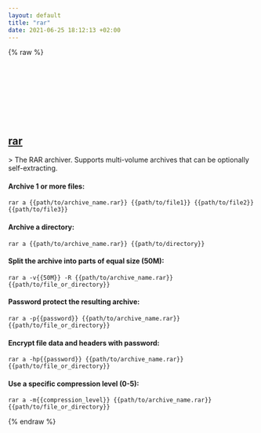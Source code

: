 ```yaml
---
layout: default
title: "rar"
date: 2021-06-25 18:12:13 +02:00
---
```

{% raw %}
<h2 id="rar">
  <a href="/en/common/rar.html">rar</a> <a href="#rar"><svg class="icon">
    <use href="/assets/images/unicode_sprite.svg#link" />
  </svg></a>
</h2>
> The RAR archiver. Supports multi-volume archives that can be optionally self-extracting.

#### Archive 1 or more files:
```shell
rar a {{path/to/archive_name.rar}} {{path/to/file1}} {{path/to/file2}} {{path/to/file3}}
```
#### Archive a directory:
```shell
rar a {{path/to/archive_name.rar}} {{path/to/directory}}
```
#### Split the archive into parts of equal size (50M):
```shell
rar a -v{{50M}} -R {{path/to/archive_name.rar}} {{path/to/file_or_directory}}
```
#### Password protect the resulting archive:
```shell
rar a -p{{password}} {{path/to/archive_name.rar}} {{path/to/file_or_directory}}
```
#### Encrypt file data and headers with password:
```shell
rar a -hp{{password}} {{path/to/archive_name.rar}} {{path/to/file_or_directory}}
```
#### Use a specific compression level (0-5):
```shell
rar a -m{{compression_level}} {{path/to/archive_name.rar}} {{path/to/file_or_directory}}
```
{% endraw %}